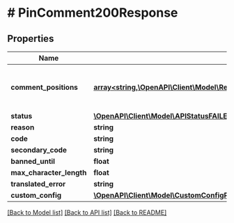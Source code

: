 # # PinComment200Response

## Properties

Name | Type | Description | Notes
------------ | ------------- | ------------- | -------------
**comment_positions** | [**array<string,\OpenAPI\Client\Model\RecordStringBeforeStringOrNullAfterStringOrNullValue>**](RecordStringBeforeStringOrNullAfterStringOrNullValue.md) | Construct a type with a set of properties K of type T |
**status** | [**\OpenAPI\Client\Model\APIStatusFAILED**](APIStatusFAILED.md) |  |
**reason** | **string** |  |
**code** | **string** |  |
**secondary_code** | **string** |  | [optional]
**banned_until** | **float** |  | [optional]
**max_character_length** | **float** |  | [optional]
**translated_error** | **string** |  | [optional]
**custom_config** | [**\OpenAPI\Client\Model\CustomConfigParameters**](CustomConfigParameters.md) |  | [optional]

[[Back to Model list]](../../README.md#models) [[Back to API list]](../../README.md#endpoints) [[Back to README]](../../README.md)
